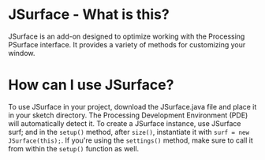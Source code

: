 # JSurface - What is this?

JSurface is an add-on designed to optimize working with the Processing PSurface interface. It provides a variety of methods for customizing your window.

# How can I use JSurface?

To use JSurface in your project, download the JSurface.java file and place it in your sketch directory. The Processing Development Environment (PDE) will automatically detect it. To create a JSurface instance, use JSurface surf; and in the `setup()` method, after `size()`, instantiate it with `surf = new JSurface(this);`. If you're using the `settings()` method, make sure to call it from within the `setup()` function as well.
